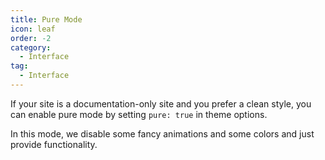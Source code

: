 ```yaml
---
title: Pure Mode
icon: leaf
order: -2
category:
  - Interface
tag:
  - Interface
---
```


If your site is a documentation-only site and you prefer a clean style, you can enable pure mode by setting `pure: true` in theme options.

In this mode, we disable some fancy animations and some colors and just provide functionality.
